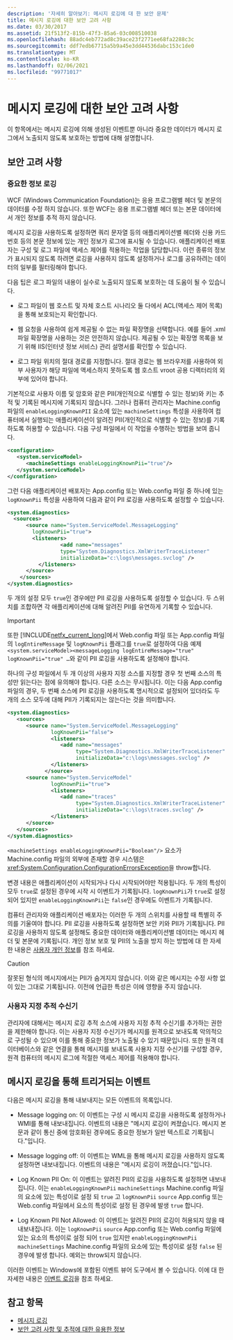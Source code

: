 ```yaml
---
description: '자세히 알아보기: 메시지 로깅에 대 한 보안 문제'
title: 메시지 로깅에 대한 보안 고려 사항
ms.date: 03/30/2017
ms.assetid: 21f513f2-815b-47f3-85a6-03c008510038
ms.openlocfilehash: 88adc4eb772ad8c39ace23f2771ee68fa2288c3c
ms.sourcegitcommit: ddf7edb67715a5b9a45e3dd44536dabc153c1de0
ms.translationtype: MT
ms.contentlocale: ko-KR
ms.lasthandoff: 02/06/2021
ms.locfileid: "99771017"
---
```

# <a name="security-concerns-for-message-logging"></a>메시지 로깅에 대한 보안 고려 사항

이 항목에서는 메시지 로깅에 의해 생성된 이벤트뿐 아니라 중요한 데이터가 메시지 로그에서 노출되지 않도록 보호하는 방법에 대해 설명합니다.  
  
## <a name="security-concerns"></a>보안 고려 사항  
  
### <a name="logging-sensitive-information"></a>중요한 정보 로깅  

 WCF (Windows Communication Foundation)는 응용 프로그램별 헤더 및 본문의 데이터를 수정 하지 않습니다. 또한 WCF는 응용 프로그램별 헤더 또는 본문 데이터에서 개인 정보를 추적 하지 않습니다.  
  
 메시지 로깅을 사용하도록 설정하면 쿼리 문자열 등의 애플리케이션별 헤더와 신용 카드 번호 등의 본문 정보에 있는 개인 정보가 로그에 표시될 수 있습니다. 애플리케이션 배포자는 구성 및 로그 파일에 액세스 제어를 적용하는 작업을 담당합니다. 이런 종류의 정보가 표시되지 않도록 하려면 로깅을 사용하지 않도록 설정하거나 로그를 공유하려는 데이터의 일부를 필터링해야 합니다.  
  
 다음 팁은 로그 파일의 내용이 실수로 노출되지 않도록 보호하는 데 도움이 될 수 있습니다.  
  
- 로그 파일이 웹 호스트 및 자체 호스트 시나리오 둘 다에서 ACL(액세스 제어 목록)을 통해 보호되는지 확인합니다.  
  
- 웹 요청을 사용하여 쉽게 제공될 수 없는 파일 확장명을 선택합니다. 예를 들어 .xml 파일 확장명을 사용하는 것은 안전하지 않습니다. 제공될 수 있는 확장명 목록을 보기 위해 IIS(인터넷 정보 서비스) 관리 설명서를 확인할 수 있습니다.  
  
- 로그 파일 위치의 절대 경로를 지정합니다. 절대 경로는 웹 브라우저를 사용하여 외부 사용자가 해당 파일에 액세스하지 못하도록 웹 호스트 vroot 공용 디렉터리의 외부에 있어야 합니다.  
  
 기본적으로 사용자 이름 및 암호와 같은 PII(개인적으로 식별할 수 있는 정보)와 키는 추적 및 기록된 메시지에 기록되지 않습니다. 그러나 컴퓨터 관리자는 Machine.config 파일의 `enableLoggingKnownPII` 요소에 있는 `machineSettings` 특성을 사용하여 컴퓨터에서 실행되는 애플리케이션이 알려진 PII(개인적으로 식별할 수 있는 정보)를 기록하도록 허용할 수 있습니다. 다음 구성 파일에서 이 작업을 수행하는 방법을 보여 줍니다.  
  
```xml  
<configuration>  
   <system.serviceModel>  
      <machineSettings enableLoggingKnownPii="true"/>  
   </system.serviceModel>  
</configuration>
```  
  
 그런 다음 애플리케이션 배포자는 App.config 또는 Web.config 파일 중 하나에 있는 `logKnownPii` 특성을 사용하여 다음과 같이 PII 로깅을 사용하도록 설정할 수 있습니다.  
  
```xml  
<system.diagnostics>  
  <sources>  
      <source name="System.ServiceModel.MessageLogging"  
        logKnownPii="true">  
        <listeners>  
                 <add name="messages"  
                 type="System.Diagnostics.XmlWriterTraceListener"  
                 initializeData="c:\logs\messages.svclog" />  
          </listeners>  
      </source>  
    </sources>  
</system.diagnostics>  
```  
  
 두 개의 설정 모두 `true`인 경우에만 PII 로깅을 사용하도록 설정할 수 있습니다. 두 스위치를 조합하면 각 애플리케이션에 대해 알려진 PII를 유연하게 기록할 수 있습니다.  
  
> [!IMPORTANT]
> 또한 [!INCLUDE[netfx_current_long](../../../../includes/netfx-current-long-md.md)]에서 Web.config 파일 또는 App.config 파일의 `logEntireMessage` 및 `logKnownPii` 플래그를 `true`로 설정하여 다음 예제 `<system.serviceModel><messageLogging logEntireMessage="true" logKnownPii="true" …`와 같이 PII 로깅을 사용하도록 설정해야 합니다.  
  
 하나의 구성 파일에서 두 개 이상의 사용자 지정 소스를 지정할 경우 첫 번째 소스의 특성만 읽는다는 점에 유의해야 합니다. 다른 소스는 무시됩니다. 이는 다음 App.config 파일의 경우, 두 번째 소스에 PII 로깅을 사용하도록 명시적으로 설정되어 있더라도 두 개의 소스 모두에 대해 PII가 기록되지는 않는다는 것을 의미합니다.  
  
```xml  
<system.diagnostics>  
   <sources>  
      <source name="System.ServiceModel.MessageLogging"  
              logKnownPii="false">  
              <listeners>  
                 <add name="messages"  
                      type="System.Diagnostics.XmlWriterTraceListener"  
                      initializeData="c:\logs\messages.svclog" />  
              </listeners>  
            </source>  
      <source name="System.ServiceModel"
              logKnownPii="true">  
              <listeners>  
                 <add name="traces"  
                      type="System.Diagnostics.XmlWriterTraceListener"  
                      initializeData="c:\logs\traces.svclog" />  
              </listeners>  
      </source>  
   </sources>  
</system.diagnostics>  
```  
  
 `<machineSettings enableLoggingKnownPii="Boolean"/>` 요소가 Machine.config 파일의 외부에 존재할 경우 시스템은 <xref:System.Configuration.ConfigurationErrorsException>을 throw합니다.  
  
 변경 내용은 애플리케이션이 시작되거나 다시 시작되어야만 적용됩니다. 두 개의 특성이 모두 `true`로 설정된 경우에 시작 시 이벤트가 기록됩니다. `logKnownPii`가 `true`로 설정되어 있지만 `enableLoggingKnownPii`는 `false`인 경우에도 이벤트가 기록됩니다.  
  
 컴퓨터 관리자와 애플리케이션 배포자는 이러한 두 개의 스위치를 사용할 때 특별히 주의를 기울여야 합니다. PII 로깅을 사용하도록 설정하면 보안 키와 PII가 기록됩니다. PII 로깅을 사용하지 않도록 설정해도 중요한 데이터와 애플리케이션별 데이터는 메시지 헤더 및 본문에 기록됩니다. 개인 정보 보호 및 PII의 노출을 방지 하는 방법에 대 한 자세한 내용은 [사용자 개인 정보](/previous-versions/dotnet/articles/aa480490(v=msdn.10))를 참조 하세요.  
  
> [!CAUTION]
> 잘못된 형식의 메시지에서는 PII가 숨겨지지 않습니다. 이와 같은 메시지는 수정 사항 없이 있는 그대로 기록됩니다. 이전에 언급한 특성은 이에 영향을 주지 않습니다.  
  
### <a name="custom-trace-listener"></a>사용자 지정 추적 수신기  

 관리자에 대해서는 메시지 로깅 추적 소스에 사용자 지정 추적 수신기를 추가하는 권한을 제한해야 합니다. 이는 사용자 지정 수신기가 메시지를 원격으로 보내도록 악의적으로 구성될 수 있으며 이를 통해 중요한 정보가 노출될 수 있기 때문입니다. 또한 원격 데이터베이스와 같은 연결을 통해 메시지를 보내도록 사용자 지정 수신기를 구성할 경우, 원격 컴퓨터의 메시지 로그에 적절한 액세스 제어를 적용해야 합니다.  
  
## <a name="events-triggered-by-message-logging"></a>메시지 로깅을 통해 트리거되는 이벤트  

 다음은 메시지 로깅을 통해 내보내지는 모든 이벤트의 목록입니다.  
  
- Message logging on: 이 이벤트는 구성 시 메시지 로깅을 사용하도록 설정하거나 WMI를 통해 내보내집니다. 이벤트의 내용은 "메시지 로깅이 켜졌습니다. 메시지 본문과 같이 통신 중에 암호화된 경우에도 중요한 정보가 일반 텍스트로 기록됩니다."입니다.  
  
- Message logging off: 이 이벤트는 WML을 통해 메시지 로깅을 사용하지 않도록 설정하면 내보내집니다. 이벤트의 내용은 "메시지 로깅이 꺼졌습니다."입니다.  
  
- Log Known PII On: 이 이벤트는 알려진 PII의 로깅을 사용하도록 설정하면 내보내집니다. 이는 `enableLoggingKnownPii` `machineSettings` Machine.config 파일의 요소에 있는 특성이로 설정 되 `true` 고 `logKnownPii` `source` App.config 또는 Web.config 파일에서 요소의 특성이로 설정 된 경우에 발생 `true` 합니다.  
  
- Log Known PII Not Allowed: 이 이벤트는 알려진 PII의 로깅이 허용되지 않을 때 내보내집니다. 이는 `logKnownPii` `source` App.config 또는 Web.config 파일에 있는 요소의 특성이로 설정 되어 `true` 있지만 `enableLoggingKnownPii` `machineSettings` Machine.config 파일의 요소에 있는 특성이로 설정 `false` 된 경우에 발생 합니다. 예외는 throw되지 않습니다.  
  
 이러한 이벤트는 Windows에 포함된 이벤트 뷰어 도구에서 볼 수 있습니다. 이에 대 한 자세한 내용은 [이벤트 로깅](./event-logging/index.md)을 참조 하세요.  
  
## <a name="see-also"></a>참고 항목

- [메시지 로깅](message-logging.md)
- [보안 고려 사항 및 추적에 대한 유용한 정보](./tracing/security-concerns-and-useful-tips-for-tracing.md)
